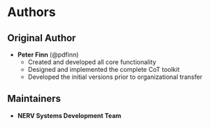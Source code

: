 # Authors

## Original Author

- **Peter Finn** (@pdfinn)
  - Created and developed all core functionality
  - Designed and implemented the complete CoT toolkit
  - Developed the initial versions prior to organizational transfer

## Maintainers

- **NERV Systems Development Team** 